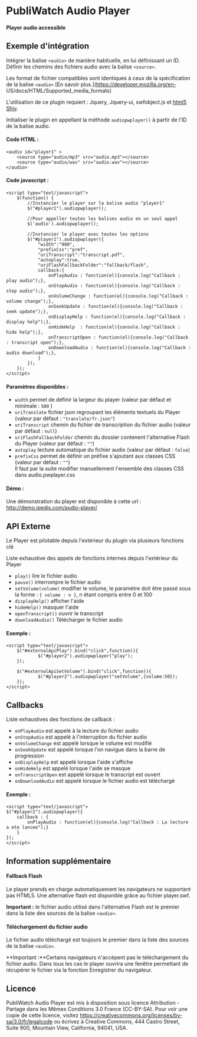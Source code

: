 # PubliWatch Audio Player

#### Player audio accessible

## Exemple d'intégration

Intégrer la balise `<audio>` de manière habituelle, en lui définissant un ID.
Définir les chemins des fichiers audio avec la balise `<source>`.

Les format de fichier compatibles sont identiques à ceux de la spécification
de la balise `<audio>` [En savoir plus.](https://developer.mozilla.org/en-
US/docs/HTML/Supported_media_formats)

L'utilisation de ce plugin requiert : Jquery, Jquery-ui, swfobject.js et
[html5 Shiv](http://html5shiv.googlecode.com/svn/trunk/html5.js).

Initialiser le plugin en appellant la méthode `audiopwplayer()` à partir de
l'ID de la balise audio.

#### Code HTML :
```
<audio id="player1" >
	<source type="audio/mp3" src="audio.mp3"></source>
	<source type="audio/wav" src="audio.wav"></source>
</audio>
```

#### Code javascript :
```
<script type="text/javascript">
	$(function() {
		//Instancier le player sur la balise audio "player1"
		$("#player1").audiopwplayer();
	
		//Pour appeller toutes les balises audio en un seul appel
		$('audio').audiopwplayer();

		//Instancier le player avec toutes les options
		$("#player1").audiopwplayer({
			"width":"900",
			"prefixCss":"pref",
			"uriTranscript":"transcript.pdf",
			"autoplay":true,
			"uriFlashFallbackFolder":"fallback/flash",
			callback:{ 
				onPlayAudio : function(el){console.log("Callback : play audio");},
				onStopAudio : function(el){console.log("Callback : stop audio");},
				onVolumeChange : function(el){console.log("Callback : volume change");},
				onSeekUpdate : function(el){console.log("Callback : seek update");},
				onDisplayHelp : function(el){console.log("Callback : display help");},
				onHideHelp  : function(el){console.log("Callback : hide help");},
				onTranscriptOpen : function(el){console.log("Callback : transcript open");},
				onDownloadAudio : function(el){console.log("Callback : audio download");},
			}
		});
	});
</script>
```

#### Paramètres disponibles :

  * `width` permet de définir la largeur du player (valeur par défaut et minimale : `500` )
  * `uriTranslate` fichier json regroupant les éléments textuels du Player (valeur par défaut : `"translate/fr.json"`) 
  * `uriTranscript` chemin du fichier de transcription du fichier audio (valeur par défaut : `null`)
  * `uriFlashFallbackFolder` chemin du dossier contenent l'alternative Flash du Player (valeur par défaut : `""`)
  * `autoplay` lecture automatique du fichier audio (valeur par défaut : `false`)
  * `prefixCss` permet de définir un préfixe s'ajoutant aux classes CSS (valeur par défaut : `""`)   
Il faut par la suite modifier manuellement l'ensemble des classes CSS dans
audio.pwplayer.css


#### Démo :
Une démonstration du player est disponible à cette url :
 http://demo.ipedis.com/audio-player/

## API Externe

Le Player est pilotable depuis l'extérieur du plugin via plusieurs fonctions clé

Liste exhaustive des appels de fonctions internes depuis l'extérieur du Player

  * `play()` lire le fichier audio
  * `pause()` interrompre le fichier audio
  * `setVolume(volume)` modifier le volume, le paramètre doit être passé sous la forme : `{ volume : n }`, n étant compris entre 0 et 100
  * `displayHelp()` afficher l'aide
  * `hideHelp()` masquer l'aide
  * `openTranscript()` ouvrir le transcript
  * `downloadAudio()` Télécharger le fichier audio

#### Exemple :
```
<script type="text/javascript">
	$("#externalApiPlay").bind("click",function(){
			$("#player2").audiopwplayer("play");
	});

	$("#externalApiSetVolume").bind("click",function(){
			$("#player2").audiopwplayer("setVolume",{volume:50});
	});
</script>
```

## Callbacks

Liste exhaustives des fonctions de callback :

  * `onPlayAudio` est appelé à la lecture du fichier audio
  * `onStopAudio` est appelé à l'interruption du fichier audio
  * `onVolumeChange` est appelé lorsque le volume est modifié
  * `onSeekUpdate` est appelé lorsque l'on navigue dans la barre de progression
  * `onDisplayHelp` est appelé lorsque l'aide s'affiche
  * `onHideHelp` est appelé lorsque l'aide se masque
  * `onTranscriptOpen` est appelé lorsque le transcript est ouvert
  * `onDownloadAudio` est appelé lorsque le fichier audio est téléchargé

#### Exemple :
```
<script type="text/javascript">
$("#player2").audiopwplayer({
	callback : { 
		onPlayAudio : function(el){console.log("Callback : La lecture a ete lancee");}
	}
});
</script>
```

## Information supplémentaire

#### Fallback Flash

Le player prends en charge automatiquement les navigateurs ne supportant pas
HTML5. Une alternative flash est disponible grâce au fichier player.swf.

**Important :** le fichier audio utilisé dans l'alternative Flash est le premier dans la liste des sources de la balise `<audio>`.

  

#### Téléchargement du fichier audio

Le fichier audio téléchargé est toujours le premier dans la liste des sources
de la balise `<audio>`.

**Important :**Certains navigateurs n'accèpent pas le téléchargement du fichier audio. Dans tous les cas le player ouvrira une fenêtre permettant de récupérer le fichier via la fonction Enregistrer du navigateur.

## Licence

PubliWatch Audio Player est mis à disposition sous licence Attribution - Partage dans les Mêmes Conditions 3.0 France (CC-BY-SA). Pour voir une copie de cette licence, visitez https://creativecommons.org/licenses/by-sa/3.0/fr/legalcode ou écrivez à Creative Commons, 444 Castro Street, Suite 900, Mountain View, California, 94041, USA.
